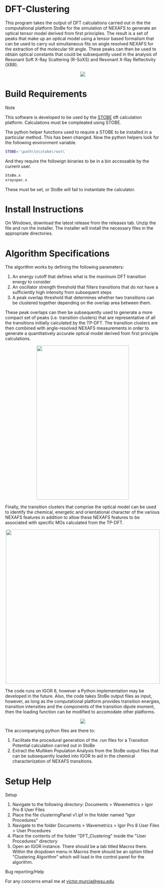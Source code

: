 # DFT-Clustering
This program takes the output of DFT calculations carried out in the the computational platform StoBe for the simulation of NEXAFS to generate an optical tensor model derived from first principles. The result is a set of peaks that make up an optical model using a tensor based formalism that can be used to carry out simultaneous fits on angle resolved NEXAFS for the extraction of the molecular tilt angle. These peaks can then be used to obtain optical constants that could be subsequently used in the analysis of Resonant Soft X-Ray Scattering (R-SoXS) and Resonant X-Ray Reflectivity (XRR).

<p align="center">
  <img src="docs/images/ovps.png" />
</p>

# Build Requirements
> [!NOTE]
> This software is developed to be used by the [STOBE](https://www.fhi.mpg.de/1022673/StoBe) dft calculation platform. Calculations must be compleated using STOBE.

The python helper functions used to require a STOBE to be installed in a particular method. This has been changed. Now the python helpers look for the following environment variable.
```bash
STOBE='\path\to\stobe\root\`
```
And they require the followign binaries to be in a bin accessable by the current user.
```bash
StoBe.x
xrayspec.x
```
These must be set, or StoBe will fail to instantiate the calculator.

# Install Instructions
On Windows, download the latest release from the releases tab. Unzip the file and run the installer. The installer will install the necessary files in the appropriate directories.

# Algorithm Specifications

The algorithm works by defining the following parameters:
1. An energy cutoff that defines what is the maximum DFT transition energy to consider
2. An oscillator strength threshold that filters transitions that do not have a sufficiently high intensity from subsequent steps
3. A peak overlap threshold that determines whether two transitions can be clustered together depending on the overlap area between them.

These peak overlaps can then be subsequently used to generate a more compact set of peaks (i.e. transition clusters) that are representative of all the transitions initially calculated by the TP-DFT. The transition clusters are then combined with angle-resolved NEXAFS measurements in order to generate a quantitatively accurate optical model derived from first principle calculations.

<p align="center">
  <img src="docs/images/znpc bb fits for xrr both.png" width="300" height="500">
</p>

Finally, the transition clusters that comprise the optical model can be used to identify the chemical, energetic and orientational character of the various NEXAFS features in addition to allow these NEXAFS features to be associated with specific MOs calculated from the TP-DFT.

<p align="center">
  <img src="docs/images/dft bb to mo cl8.png"  width="500" height="500">
</p>

The code runs on IGOR 8, however a Python implementation may be developed in the future. Also, the code takes StoBe output files as input, however, as long as the computational platform provides transition energies, transition intensities and the components of the transition dipole moment, then the loading function can be modified to accomodate other platforms.

<p align="center">
  <img src="docs/images/gui.png" />
</p>

The accompanying python files are there to:
1. Facilitate the procedural generation of the .run files for a Transition Potential calculation carried out in StoBe
2. Extract the Mulliken Population Analysis from the StoBe output files that can be subsequently loaded into IGOR to aid in the chemical characterization of NEXAFS transitions.

# Setup Help
 Setup
1. Navigate to the following directory: Documents > Wavemetrics > Igor Pro 8 User Files
2. Place the file clusteringPanel v1.ipf in the folder named "Igor Procedures"
3. Navigate to the folder Documents > Wavemetrics > Igor Pro 8 User Files > User Procedures
4. Place the contents of the folder "DFT_Clustering" inside the "User Procedures" directory
5. Open an IGOR instance. There should be a tab titled Macros there. Within the dropdown menu in Macros there should be an option titled "Clustering Algorithm" which will load in the control panel for the algorithm.

Bug reporting/Help

For any concerns email me at victor.murcia@wsu.edu
